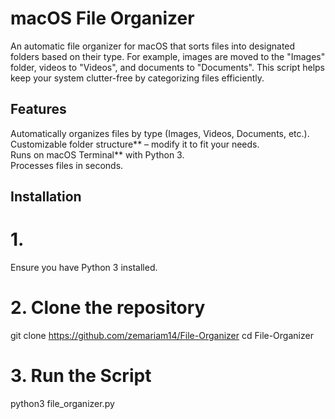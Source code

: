 # macOS File Organizer  

An automatic file organizer for macOS that sorts files into designated folders based on their type. For example, images are moved to the "Images" folder, videos to "Videos", and documents to "Documents". This script helps keep your system clutter-free by categorizing files efficiently.  

 ## Features  
Automatically organizes files by type (Images, Videos, Documents, etc.).  
Customizable folder structure** – modify it to fit your needs.  
Runs on macOS Terminal** with Python 3.  
Processes files in seconds.  

## Installation  
# 1. 
Ensure you have Python 3 installed. 
# 2. Clone the repository
git clone https://github.com/zemariam14/File-Organizer
cd File-Organizer
# 3. Run the Script
python3 file_organizer.py

